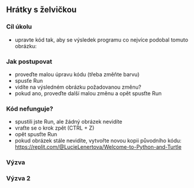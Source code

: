 ## Hrátky s želvičkou
### Cíl úkolu
- upravte kód tak, aby se výsledek programu co nejvíce podobal tomuto obrázku:
### Jak postupovat
- proveďte malou úpravu kódu (třeba změňte barvu)
- spusťe Run
- vidíte na výsledném obrázku požadovanou změnu?
- pokud ano, proveďte další malou změnu a opět spusťte Run
### Kód nefunguje? 
- spustili jste Run, ale žádný obrázek nevidíte
- vraťte se o krok zpět (CTRL + Z)
- opět spusťte Run
- pokud obrázek stále nevidíte, vytvořte novou kopii původního kódu:
https://replit.com/@LucieLenertova/Welcome-to-Python-and-Turtle
### Výzva
### Výzva 2